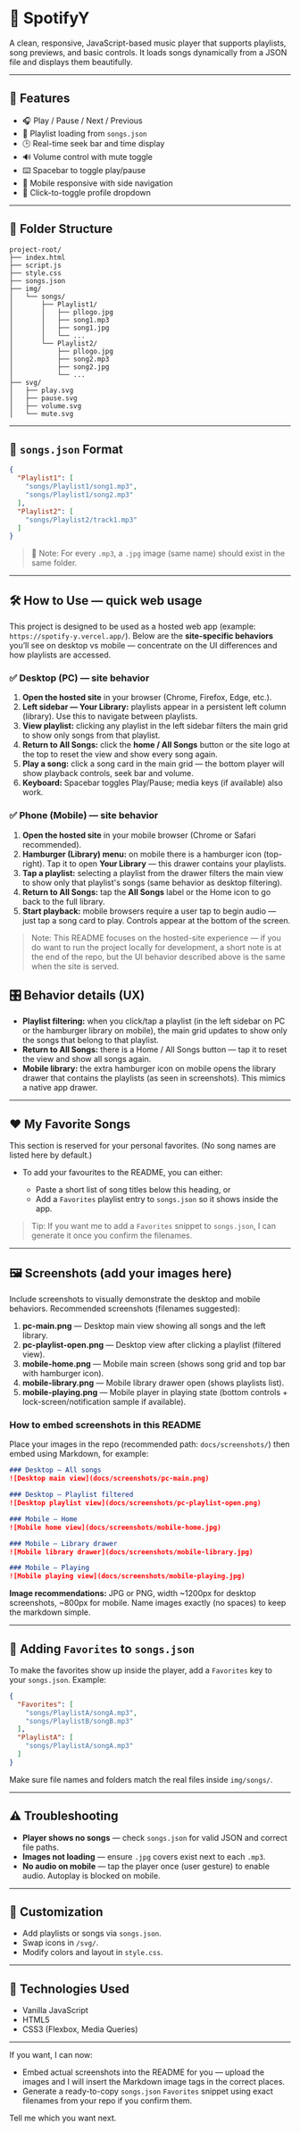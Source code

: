 # 🎵 SpotifyY

A clean, responsive, JavaScript-based music player that supports playlists, song previews, and basic controls. It loads songs dynamically from a JSON file and displays them beautifully.

---

## 🚀 Features

* 🎧 Play / Pause / Next / Previous
* 📁 Playlist loading from `songs.json`
* 🕒 Real-time seek bar and time display
* 🔊 Volume control with mute toggle
* ⌨️ Spacebar to toggle play/pause
* 📱 Mobile responsive with side navigation
* 👤 Click-to-toggle profile dropdown

---

## 📁 Folder Structure

```
project-root/
├── index.html
├── script.js
├── style.css
├── songs.json
├── img/
│   └── songs/
│       ├── Playlist1/
│       │   ├── pllogo.jpg
│       │   ├── song1.mp3
│       │   ├── song1.jpg
│       │   └── ...
│       └── Playlist2/
│           ├── pllogo.jpg
│           ├── song2.mp3
│           ├── song2.jpg
│           └── ...
├── svg/
│   ├── play.svg
│   ├── pause.svg
│   ├── volume.svg
│   └── mute.svg
```

---

## 📄 `songs.json` Format

```json
{
  "Playlist1": [
    "songs/Playlist1/song1.mp3",
    "songs/Playlist1/song2.mp3"
  ],
  "Playlist2": [
    "songs/Playlist2/track1.mp3"
  ]
}
```

> 🎨 Note: For every `.mp3`, a `.jpg` image (same name) should exist in the same folder.

---

## 🛠 How to Use — quick web usage

This project is designed to be used as a hosted web app (example: `https://spotify-y.vercel.app/`). Below are the **site-specific behaviors** you’ll see on desktop vs mobile — concentrate on the UI differences and how playlists are accessed.

### ✅ Desktop (PC) — site behavior

1. **Open the hosted site** in your browser (Chrome, Firefox, Edge, etc.).
2. **Left sidebar — Your Library:** playlists appear in a persistent left column (library). Use this to navigate between playlists.
3. **View playlist:** clicking any playlist in the left sidebar filters the main grid to show only songs from that playlist.
4. **Return to All Songs:** click the **home / All Songs** button or the site logo at the top to reset the view and show every song again.
5. **Play a song:** click a song card in the main grid — the bottom player will show playback controls, seek bar and volume.
6. **Keyboard:** Spacebar toggles Play/Pause; media keys (if available) also work.

### ✅ Phone (Mobile) — site behavior

1. **Open the hosted site** in your mobile browser (Chrome or Safari recommended).
2. **Hamburger (Library) menu:** on mobile there is a hamburger icon (top-right). Tap it to open **Your Library** — this drawer contains your playlists.
3. **Tap a playlist:** selecting a playlist from the drawer filters the main view to show only that playlist's songs (same behavior as desktop filtering).
4. **Return to All Songs:** tap the **All Songs** label or the Home icon to go back to the full library.
5. **Start playback:** mobile browsers require a user tap to begin audio — just tap a song card to play. Controls appear at the bottom of the screen.

> Note: This README focuses on the hosted-site experience — if you do want to run the project locally for development, a short note is at the end of the repo, but the UI behavior described above is the same when the site is served.

## 🎛 Behavior details (UX)

* **Playlist filtering:** when you click/tap a playlist (in the left sidebar on PC or the hamburger library on mobile), the main grid updates to show only the songs that belong to that playlist.
* **Return to All Songs:** there is a Home / All Songs button — tap it to reset the view and show all songs again.
* **Mobile library:** the extra hamburger icon on mobile opens the library drawer that contains the playlists (as seen in screenshots). This mimics a native app drawer.

---

## ❤️ My Favorite Songs

This section is reserved for your personal favorites. (No song names are listed here by default.)

* To add your favourites to the README, you can either:

  * Paste a short list of song titles below this heading, or
  * Add a `Favorites` playlist entry to `songs.json` so it shows inside the app.

> Tip: If you want me to add a `Favorites` snippet to `songs.json`, I can generate it once you confirm the filenames.

---

## 🖼 Screenshots (add your images here)

Include screenshots to visually demonstrate the desktop and mobile behaviors. Recommended screenshots (filenames suggested):

1. **pc-main.png** — Desktop main view showing all songs and the left library.
2. **pc-playlist-open.png** — Desktop view after clicking a playlist (filtered view).
3. **mobile-home.png** — Mobile main screen (shows song grid and top bar with hamburger icon).
4. **mobile-library.png** — Mobile library drawer open (shows playlists list).
5. **mobile-playing.png** — Mobile player in playing state (bottom controls + lock-screen/notification sample if available).

### How to embed screenshots in this README

Place your images in the repo (recommended path: `docs/screenshots/`) then embed using Markdown, for example:

```markdown
### Desktop — All songs
![Desktop main view](docs/screenshots/pc-main.png)

### Desktop — Playlist filtered
![Desktop playlist view](docs/screenshots/pc-playlist-open.png)

### Mobile — Home
![Mobile home view](docs/screenshots/mobile-home.jpg)

### Mobile — Library drawer
![Mobile library drawer](docs/screenshots/mobile-library.jpg)

### Mobile — Playing
![Mobile playing view](docs/screenshots/mobile-playing.jpg)
```

**Image recommendations:** JPG or PNG, width \~1200px for desktop screenshots, \~800px for mobile. Name images exactly (no spaces) to keep the markdown simple.

---

## 🔧 Adding `Favorites` to `songs.json`

To make the favorites show up inside the player, add a `Favorites` key to your `songs.json`. Example:

```json
{
  "Favorites": [
    "songs/PlaylistA/songA.mp3",
    "songs/PlaylistB/songB.mp3"
  ],
  "PlaylistA": [
    "songs/PlaylistA/songA.mp3"
  ]
}
```

Make sure file names and folders match the real files inside `img/songs/`.

---

## ⚠️ Troubleshooting

* **Player shows no songs** — check `songs.json` for valid JSON and correct file paths.
* **Images not loading** — ensure `.jpg` covers exist next to each `.mp3`.
* **No audio on mobile** — tap the player once (user gesture) to enable audio. Autoplay is blocked on mobile.

---

## 🔧 Customization

* Add playlists or songs via `songs.json`.
* Swap icons in `/svg/`.
* Modify colors and layout in `style.css`.

---

## 🧠 Technologies Used

* Vanilla JavaScript
* HTML5
* CSS3 (Flexbox, Media Queries)

---

If you want, I can now:

* Embed actual screenshots into the README for you — upload the images and I will insert the Markdown image tags in the correct places.
* Generate a ready-to-copy `songs.json` `Favorites` snippet using exact filenames from your repo if you confirm them.

Tell me which you want next.
